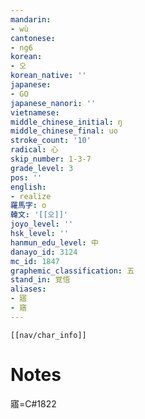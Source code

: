 ```yaml
---
mandarin:
- wù
cantonese:
- ng6
korean:
- 오
korean_native: ''
japanese:
- GO
japanese_nanori: ''
vietnamese:
middle_chinese_initial: ŋ
middle_chinese_final: uo
stroke_count: '10'
radical: 心
skip_number: 1-3-7
grade_level: 3
pos: ''
english:
- realize
羅馬字: o
韓文: '[[오]]'
joyo_level: ''
hsk_level: ''
hanmun_edu_level: 中
danayo_id: 3124
mc_id: 1847
graphemic_classification: 五
stand_in: 覚悟
aliases:
- 寤
- 窹
---
```

```meta-bind-embed
[[nav/char_info]]
```

# Notes
寤=C#1822
